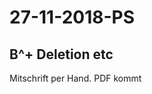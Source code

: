 # 27-11-2018-PS

<!-- Mermaid diagram support... add diags via <<{} -->
<script src=../html/mermaid.min.js></script>
<script src=../html/removeDiff.js></script>

<!--TOC-->

## B^+ Deletion etc

Mitschrift per Hand. PDF kommt

<script src=../html/removeCaptions.js></script>
